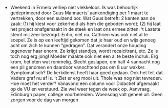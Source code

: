 - Weekend in Ermelo verliep niet vlekkeloos. Ik was behoorlijk gedeprimeerd door Guus Mannaerts’ aankondiging per 1 maart te vertrekken, door een suizend oor. Wat Guus betreft: 2 kanten aan de zaak: (1) hij kiest voor zekerheid als hem die geboden wordt; (2) hij laat het project onafgemaakt in de steek en laat ons ermee zitten. ‘t Laatste stemt mij zeer bezorgd. Enfin, niet nu.
  Cathrien was ook niet al te soepel. Ze is op een leeftijd gekomen dat je haar oud en wijs genoeg acht om zich te kunnen “gedragen”. Dat verandert onze houding tegenover haar enorm. Ze krijgt standjes, wordt recalcitrant, etc. Ze is toch nog erg jong!
  Moeder maakte ook niet een al te beste indruk. Erg krom, het eten wat rommelig. Slecht geslapen, om half 4 vannacht nog een pil genomen en daardoor vanochtend pas om 8 uur wakker. Symptomatisch? De kerkdienst heeft haar goed gedaan. Ook het feit dat Vaders graf nu af is. ‘t Ziet er erg mooi uit. Thole was nog niet tevreden.
  Hoe moet het verder? Vanavond een column voor Didactief afgemaakt op de VU en verstuurd. Zie wel weer tegen de week op. Aanvraag, Edinburgh paper, college voorbereiden. Woensdag valt geheel uit. Geen zorgen voor de dag van morgen